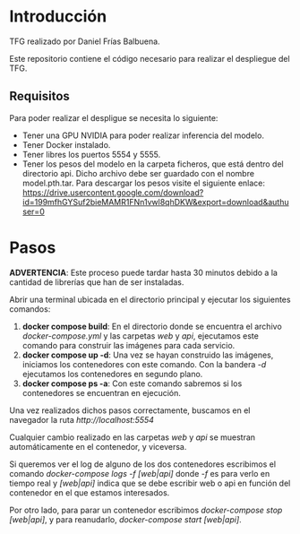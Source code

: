 # Introducción
TFG realizado por Daniel Frías Balbuena.

Este repositorio contiene el código necesario para realizar el despliegue del TFG.

## Requisitos

Para poder realizar el despligue se necesita lo siguiente:

- Tener una GPU NVIDIA para poder realizar inferencia del modelo.
- Tener Docker instalado.
- Tener libres los puertos 5554 y 5555.
- Tener los pesos del modelo en la carpeta ficheros, que está dentro del directorio api. Dicho archivo debe ser guardado con el nombre model.pth.tar. Para descargar los pesos visite el siguiente enlace: https://drive.usercontent.google.com/download?id=199mfhGYSuf2bieMAMR1FNn1vwl8qhDKW&export=download&authuser=0

# Pasos

**ADVERTENCIA**: Este proceso puede tardar hasta 30 minutos debido a la cantidad de librerías que han de ser instaladas.

Abrir una terminal ubicada en el directorio principal y ejecutar los siguientes comandos:

1. **docker compose build**: En el directorio donde se encuentra el archivo *docker-compose.yml* y las carpetas *web* y *api*, ejecutamos este comando para construir las imágenes para cada servicio.
2. **docker compose up -d**: Una vez se hayan construido las imágenes, iniciamos los contenedores con este comando. Con la bandera *-d* ejecutamos los contenedores en segundo plano.	
3. **docker compose ps -a**: Con este comando sabremos si los contenedores se encuentran en ejecución.

Una vez realizados dichos pasos correctamente, buscamos en el navegador la ruta *http://localhost:5554*

Cualquier cambio realizado en las carpetas *web* y *api* se muestran automáticamente en el contenedor, y viceversa.

Si queremos ver el log de alguno de los dos contenedores escribimos el comando *docker-compose logs -f [web|api]* donde *-f* es para verlo en tiempo real y *[web|api]* indica que se debe escribir web o api en función del contenedor en el que estamos interesados.

Por otro lado, para parar un contenedor escribimos *docker-compose stop [web|api]*, y para reanudarlo, *docker-compose start [web|api]*.


